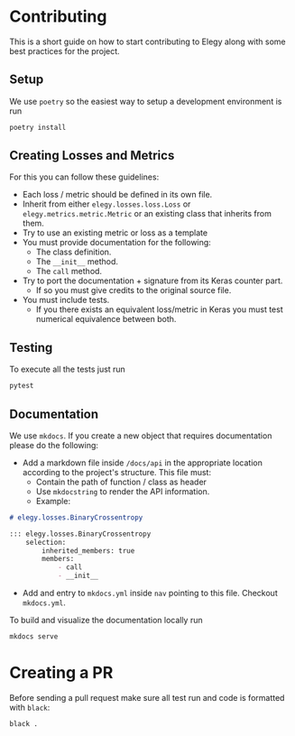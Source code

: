 # Contributing
This is a short guide on how to start contributing to Elegy along with some best practices for the project.

## Setup
We use `poetry` so the easiest way to setup a development environment is run

```bash
poetry install
```

## Creating Losses and Metrics
For this you can follow these guidelines:

* Each loss / metric should be defined in its own file.
* Inherit from either `elegy.losses.loss.Loss` or `elegy.metrics.metric.Metric` or an existing class that inherits from them.
* Try to use an existing metric or loss as a template
* You must provide documentation for the following:
    * The class definition.
    * The `__init__` method.
    * The `call` method.
* Try to port the documentation + signature from its Keras counter part.
    * If so you must give credits to the original source file.
* You must include tests.
    * If you there exists an equivalent loss/metric in Keras you must test numerical equivalence between both.

## Testing
To execute all the tests just run
```bash
pytest
```

## Documentation
We use `mkdocs`. If you create a new object that requires documentation please do the following:

* Add a markdown file inside `/docs/api` in the appropriate location according to the project's structure. This file must:
    * Contain the path of function / class as header
    * Use `mkdocstring` to render the API information.
    * Example:
```markdown
# elegy.losses.BinaryCrossentropy

::: elegy.losses.BinaryCrossentropy
    selection:
        inherited_members: true
        members:
            - call
            - __init__
```
* Add and entry to `mkdocs.yml` inside `nav` pointing to this file. Checkout `mkdocs.yml`.

To build and visualize the documentation locally run
```bash
mkdocs serve
```

# Creating a PR
Before sending a pull request make sure all test run and code is formatted with `black`:

```bash
black .
```